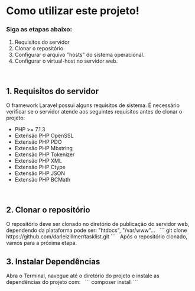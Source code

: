 <h1>Como utilizar este projeto!</h1>
<h3>Siga as etapas abaixo:</h3>
<ol>
    <li>Requisitos do servidor</li>
	<li>Clonar o repositório.</li>
	<li>Configurar o arquivo "hosts" do sistema operacional.</li>
	<li>Configurar o virtual-host no servidor web.</li>
</ol>
&nbsp;
<h2>1. Requisitos do servidor</h2>
O framework Laravel possui alguns requisitos de sistema. 
É necessário verificar se o servidor atende aos seguintes requisitos antes de clonar o projeto:
<ul>
    <li>PHP >= 7.1.3</li>
	<li>Extensão PHP OpenSSL</li>
	<li>Extensão PHP PDO</li>
	<li>Extensão PHP Mbstring</li>
	<li>Extensão PHP Tokenizer</li>
	<li>Extensão PHP XML</li>
	<li>Extensão PHP Ctype</li>
	<li>Extensão PHP JSON</li>
	<li>Extensão PHP BCMath</li>
</ul>

&nbsp;
<h2>2. Clonar o repositório</h2>
O repositório deve ser clonado no diretório de publicação do servidor web, dependendo da plataforma pode ser: "htdocs", "/var/www"...
&nbsp;
```
git clone https://github.com/darleizillmer/tasklist.git
```
&nbsp;
Após o repositório clonado, vamos para a próxima etapa.
<h2>3. Instalar Dependências</h2>
Abra o Terminal, navegue até o diretório do projeto e instale as dependências do projeto com:
&nbsp;
```
composer install
```
&nbsp;

